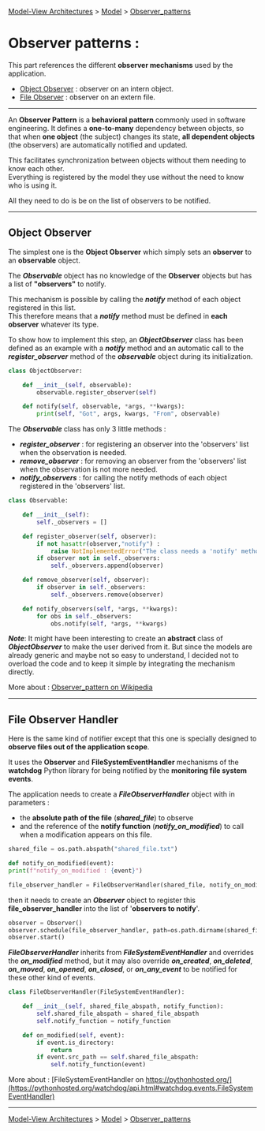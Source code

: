 [Model-View Architectures](../../README.md) > [Model](../Model.md) > [Observer_patterns](Observer_patterns.md) 

# Observer patterns : 

This part references the different **observer mechanisms** used by the application.

* [Object Observer](#object-observer) : observer on an intern object.
* [File Observer](#file-observer-handler) : observer on an extern file.

---

An **Observer Pattern** is a **behavioral pattern** commonly used in software engineering. 
It defines a **one-to-many** dependency between objects, so that when **one object** (the subject) changes its state, 
**all dependent objects** (the observers) are automatically notified and updated. 

This facilitates synchronization between objects without them needing to know each other.\
Everything is registered by the model they use without the need to know who is using it.

All they need to do is be on the list of observers to be notified.

---

## Object Observer

The simplest one is the **Object Observer** which simply sets an **observer** to an **observable** object.

The ***Observable*** object has no knowledge of the **Observer** objects but has a list of **"observers"** to notify. 

This mechanism is possible by calling the ***notify*** method of each object registered in this list. \
This therefore means that a ***notify*** method must be defined in **each observer** whatever its type.

To show how to implement this step, an ***ObjectObserver*** class has been defined as an example with a ***notify*** 
method and an automatic call to the ***register_observer*** method of the ***observable*** object during its 
initialization.

```python
class ObjectObserver:

    def __init__(self, observable):
        observable.register_observer(self)

    def notify(self, observable, *args, **kwargs):
        print(self, "Got", args, kwargs, "From", observable)
```

The ***Observable*** class has only 3 little methods :
* ***register_observer*** : for registering an observer into the 'observers' list when the observation is needed.
* ***remove_observer*** : for removing an observer from the 'observers' list when the observation is not more needed.
* ***notify_observers*** : for calling the notify methods of each object registered in the 'observers' list.

```python
class Observable:

    def __init__(self):
        self._observers = []

    def register_observer(self, observer):
        if not hasattr(observer,"notify") :
            raise NotImplementedError("The class needs a 'notify' method in order to register as an observer")
        if observer not in self._observers:
            self._observers.append(observer)

    def remove_observer(self, observer):
        if observer in self._observers:
            self._observers.remove(observer)

    def notify_observers(self, *args, **kwargs):
        for obs in self._observers:
            obs.notify(self, *args, **kwargs)
```

***Note***: It might have been interesting to create an **abstract** class of ***ObjectObserver*** to make the user 
derived from it. But since the models are already generic and maybe not so easy to understand, I decided not to overload 
the code and to keep it simple by integrating the mechanism directly.

More about : [Observer_pattern on Wikipedia](https://en.wikipedia.org/wiki/Observer_pattern#Python)

---

## File Observer Handler

Here is the same kind of notifier except that this one is specially designed to **observe files out of the application 
scope**.

It uses the **Observer** and **FileSystemEventHandler** mechanisms of the **watchdog** Python library for being 
notified by the **monitoring file system events**.  

The application needs to create a ***FileObserverHandler*** object with in parameters :
* the **absolute path of the file** (***shared_file***) to observe 
* and the reference of the **notify function** (***notify_on_modified***) to call when a 
modification appears on this file.

```python
shared_file = os.path.abspath("shared_file.txt")

def notify_on_modified(event):
print(f"notify_on_modified : {event}")

file_observer_handler = FileObserverHandler(shared_file, notify_on_modified)
```

then it needs to create an ***Observer*** object to register this **file_observer_handler** into the list of 
'**observers to notify**'.

```python
observer = Observer()
observer.schedule(file_observer_handler, path=os.path.dirname(shared_file), recursive=False)
observer.start()
```

***FileObserverHandler*** inherits from ***FileSystemEventHandler*** and overrides the ***on_modified*** method, but it 
may also override ***on_created***, ***on_deleted***, ***on_moved***, ***on_opened***, ***on_closed***, or 
***on_any_event*** to be notified for these other kind of events.

```python
class FileObserverHandler(FileSystemEventHandler):

    def __init__(self, shared_file_abspath, notify_function):
        self.shared_file_abspath = shared_file_abspath
        self.notify_function = notify_function

    def on_modified(self, event):
        if event.is_directory:
            return
        if event.src_path == self.shared_file_abspath:
            self.notify_function(event)
```

More about : [FileSystemEventHandler on https://pythonhosted.org/](https://pythonhosted.org/watchdog/api.html#watchdog.events.FileSystemEventHandler)

---

[Model-View Architectures](../../README.md) > [Model](../Model.md) > [Observer_patterns](Observer_patterns.md)
